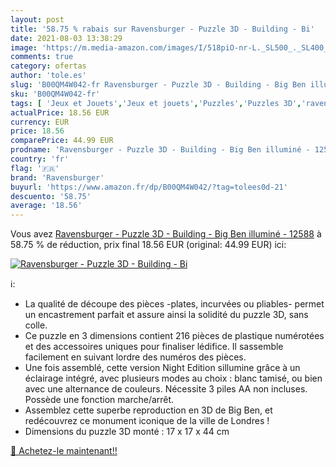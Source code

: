 ```yaml
---
layout: post
title: '58.75 % rabais sur Ravensburger - Puzzle 3D - Building - Bi'
date: 2021-08-03 13:38:29
image: 'https://m.media-amazon.com/images/I/518piO-nr-L._SL500_._SL400_.jpg'
comments: true
category: ofertas
author: 'tole.es'
slug: 'B00QM4W042-fr Ravensburger - Puzzle 3D - Building - Big Ben illuminé -...'
sku: 'B00QM4W042-fr'
tags: [ 'Jeux et Jouets','Jeux et jouets','Puzzles','Puzzles 3D','ravensburger', ]
actualPrice: 18.56 EUR
currency: EUR
price: 18.56
comparePrice: 44.99 EUR
prodname: 'Ravensburger - Puzzle 3D - Building - Big Ben illuminé - 12588'
country: 'fr'
flag: '🇫🇷'
brand: 'Ravensburger'
buyurl: 'https://www.amazon.fr/dp/B00QM4W042/?tag=tolees0d-21'
descuento: '58.75'
average: '18.56'
---
```


Vous avez [Ravensburger - Puzzle 3D - Building - Big Ben illuminé - 12588](https://www.amazon.fr/dp/B00QM4W042/?tag=tolees0d-21)  à  58.75 % de réduction, prix final  18.56 EUR (original: 44.99 EUR) ici:

[![Ravensburger - Puzzle 3D - Building - Bi](https://m.media-amazon.com/images/I/518piO-nr-L._SL500_._SL400_.jpg)](https://www.amazon.fr/dp/B00QM4W042/?tag=tolees0d-21)

ℹ️:

- La qualité de découpe des pièces -plates, incurvées ou pliables- permet un encastrement parfait et assure ainsi la solidité du puzzle 3D, sans colle.
- Ce puzzle en 3 dimensions contient 216 pièces de plastique numérotées et des accessoires uniques pour finaliser lédifice. Il sassemble facilement en suivant lordre des numéros des pièces.
- Une fois assemblé, cette version Night Edition sillumine grâce à un éclairage intégré, avec plusieurs modes au choix : blanc tamisé, ou bien avec une alternance de couleurs. Nécessite 3 piles AA non incluses. Possède une fonction marche/arrêt.
- Assemblez cette superbe reproduction en 3D de Big Ben, et redécouvrez ce monument iconique de la ville de Londres !
- Dimensions du puzzle 3D monté : 17 x 17 x 44 cm

[🛒 Achetez-le maintenant!!](https://www.amazon.fr/dp/B00QM4W042/?tag=tolees0d-21)
